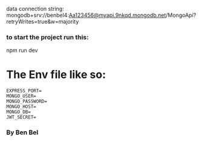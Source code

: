 data connection string: mongodb+srv://benbel4:Aa123456@myapi.9nkqd.mongodb.net/MongoApi?retryWrites=true&w=majority

### to start the project run this:
  npm run dev

# The Env file like so:

```
EXPRESS_PORT=
MONGO_USER=
MONGO_PASSWORD=
MONGO_HOST=
MONGO_DB=
JWT_SECRET=
```



### By Ben Bel
